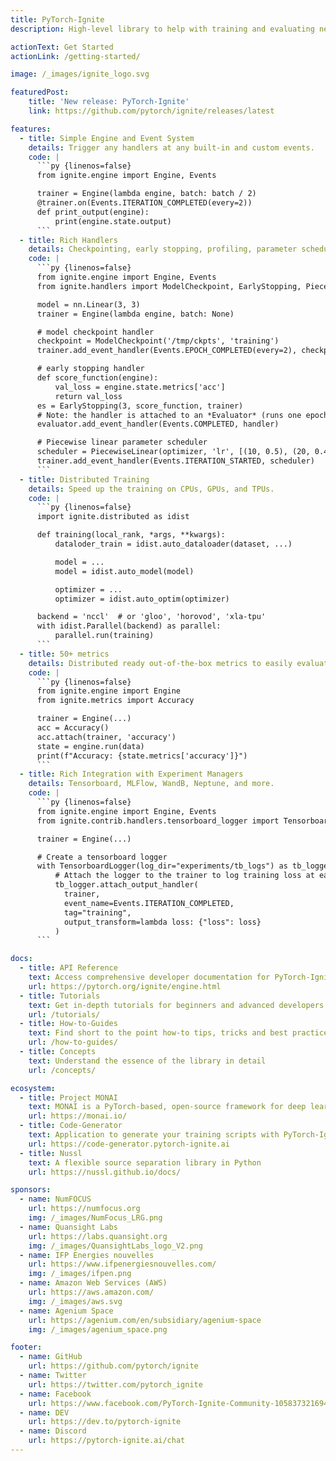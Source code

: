 ```yaml
---
title: PyTorch-Ignite
description: High-level library to help with training and evaluating neural networks in PyTorch flexibly and transparently.

actionText: Get Started
actionLink: /getting-started/

image: /_images/ignite_logo.svg

featuredPost:
    title: 'New release: PyTorch-Ignite'
    link: https://github.com/pytorch/ignite/releases/latest

features:
  - title: Simple Engine and Event System
    details: Trigger any handlers at any built-in and custom events.
    code: |
      ```py {linenos=false}
      from ignite.engine import Engine, Events

      trainer = Engine(lambda engine, batch: batch / 2)
      @trainer.on(Events.ITERATION_COMPLETED(every=2))
      def print_output(engine):
          print(engine.state.output)
      ```
  - title: Rich Handlers
    details: Checkpointing, early stopping, profiling, parameter scheduling, learning rate finder, and more.
    code: |
      ```py {linenos=false}
      from ignite.engine import Engine, Events
      from ignite.handlers import ModelCheckpoint, EarlyStopping, PiecewiseLinear

      model = nn.Linear(3, 3)
      trainer = Engine(lambda engine, batch: None)

      # model checkpoint handler
      checkpoint = ModelCheckpoint('/tmp/ckpts', 'training')
      trainer.add_event_handler(Events.EPOCH_COMPLETED(every=2), checkpoint, {'model': model})

      # early stopping handler
      def score_function(engine):
          val_loss = engine.state.metrics['acc']
          return val_loss
      es = EarlyStopping(3, score_function, trainer)
      # Note: the handler is attached to an *Evaluator* (runs one epoch on validation dataset).
      evaluator.add_event_handler(Events.COMPLETED, handler)

      # Piecewise linear parameter scheduler
      scheduler = PiecewiseLinear(optimizer, 'lr', [(10, 0.5), (20, 0.45), (21, 0.3), (30, 0.1), (40, 0.1)])
      trainer.add_event_handler(Events.ITERATION_STARTED, scheduler)
      ```
  - title: Distributed Training
    details: Speed up the training on CPUs, GPUs, and TPUs.
    code: |
      ```py {linenos=false}
      import ignite.distributed as idist

      def training(local_rank, *args, **kwargs):
          dataloder_train = idist.auto_dataloader(dataset, ...)

          model = ...
          model = idist.auto_model(model)

          optimizer = ...
          optimizer = idist.auto_optim(optimizer)

      backend = 'nccl'  # or 'gloo', 'horovod', 'xla-tpu'
      with idist.Parallel(backend) as parallel:
          parallel.run(training)
      ```
  - title: 50+ metrics
    details: Distributed ready out-of-the-box metrics to easily evaluate models.
    code: |
      ```py {linenos=false}
      from ignite.engine import Engine
      from ignite.metrics import Accuracy

      trainer = Engine(...)
      acc = Accuracy()
      acc.attach(trainer, 'accuracy')
      state = engine.run(data)
      print(f"Accuracy: {state.metrics['accuracy']}")
      ```
  - title: Rich Integration with Experiment Managers
    details: Tensorboard, MLFlow, WandB, Neptune, and more.
    code: |
      ```py {linenos=false}
      from ignite.engine import Engine, Events
      from ignite.contrib.handlers.tensorboard_logger import TensorboardLogger

      trainer = Engine(...)

      # Create a tensorboard logger
      with TensorboardLogger(log_dir="experiments/tb_logs") as tb_logger:
          # Attach the logger to the trainer to log training loss at each iteration
          tb_logger.attach_output_handler(
            trainer,
            event_name=Events.ITERATION_COMPLETED,
            tag="training",
            output_transform=lambda loss: {"loss": loss}
          )
      ```

docs:
  - title: API Reference
    text: Access comprehensive developer documentation for PyTorch-Ignite
    url: https://pytorch.org/ignite/engine.html
  - title: Tutorials
    text: Get in-depth tutorials for beginners and advanced developers
    url: /tutorials/
  - title: How-to-Guides
    text: Find short to the point how-to tips, tricks and best practices
    url: /how-to-guides/
  - title: Concepts
    text: Understand the essence of the library in detail
    url: /concepts/

ecosystem:
  - title: Project MONAI
    text: MONAI is a PyTorch-based, open-source framework for deep learning in healthcare imaging, part of PyTorch Ecosystem.
    url: https://monai.io/
  - title: Code-Generator
    text: Application to generate your training scripts with PyTorch-Ignite.
    url: https://code-generator.pytorch-ignite.ai
  - title: Nussl
    text: A flexible source separation library in Python
    url: https://nussl.github.io/docs/

sponsors:
  - name: NumFOCUS
    url: https://numfocus.org
    img: /_images/NumFocus_LRG.png
  - name: Quansight Labs
    url: https://labs.quansight.org
    img: /_images/QuansightLabs_logo_V2.png
  - name: IFP Energies nouvelles
    url: https://www.ifpenergiesnouvelles.com/
    img: /_images/ifpen.png
  - name: Amazon Web Services (AWS)
    url: https://aws.amazon.com/
    img: /_images/aws.svg
  - name: Agenium Space
    url: https://agenium.com/en/subsidiary/agenium-space
    img: /_images/agenium_space.png

footer:
  - name: GitHub
    url: https://github.com/pytorch/ignite
  - name: Twitter
    url: https://twitter.com/pytorch_ignite
  - name: Facebook
    url: https://www.facebook.com/PyTorch-Ignite-Community-105837321694508
  - name: DEV
    url: https://dev.to/pytorch-ignite
  - name: Discord
    url: https://pytorch-ignite.ai/chat
---
```

